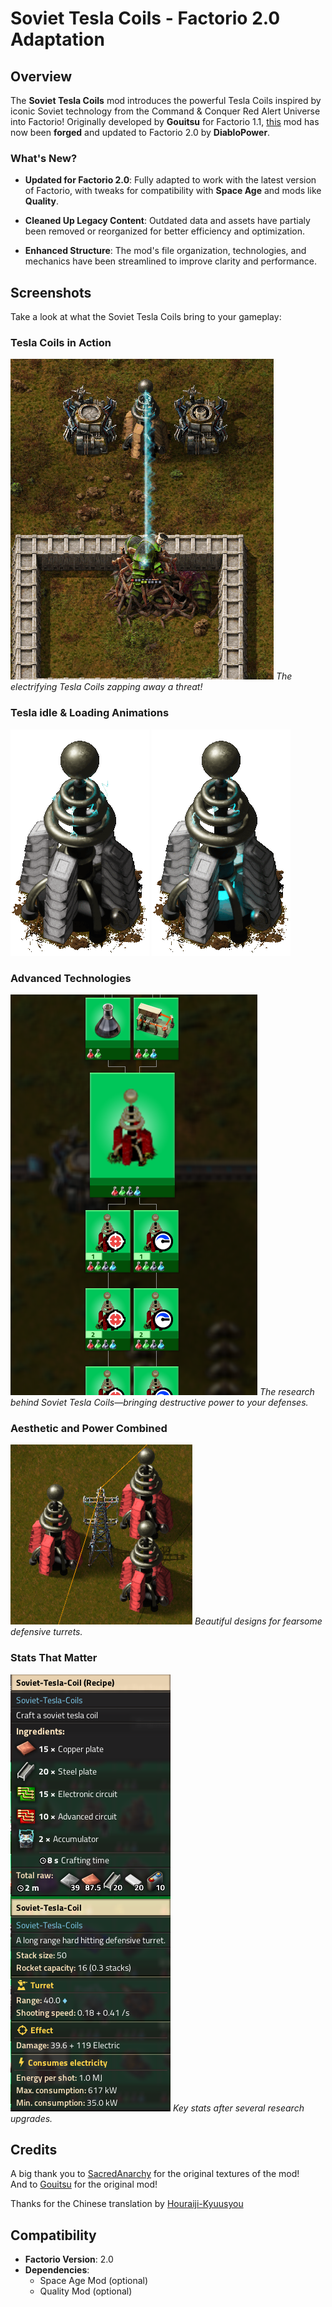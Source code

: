 # Soviet Tesla Coils - Factorio 2.0 Adaptation

## Overview
The **Soviet Tesla Coils** mod introduces the powerful Tesla Coils inspired by iconic Soviet technology from the Command & Conquer Red Alert Universe into Factorio! Originally developed by **Gouitsu** for Factorio 1.1, [this](https://mods.factorio.com/mod/Soviet-Tesla-Coils) mod has now been **forged** and updated to Factorio 2.0 by **DiabloPower**.

### What's New?
- **Updated for Factorio 2.0**:
  Fully adapted to work with the latest version of Factorio, with tweaks for compatibility with **Space Age** and mods like **Quality**.

- **Cleaned Up Legacy Content**:
  Outdated data and assets have partialy been removed or reorganized for better efficiency and optimization.

- **Enhanced Structure**:
  The mod's file organization, technologies, and mechanics have been streamlined to improve clarity and performance.

## Screenshots
Take a look at what the Soviet Tesla Coils bring to your gameplay:

### Tesla Coils in Action
![Tesla Coils at Work](https://github.com/DiabloPower/Soviet-Tesla-Coils/blob/main/screenshots/animation-sap.gif)
*The electrifying Tesla Coils zapping away a threat!*

### Tesla idle & Loading Animations
![Turret idle Animation](https://github.com/DiabloPower/Soviet-Tesla-Coils/blob/main/screenshots/animation-hr-tesla-turret-base.gif)
![Turret loading Animation](https://github.com/DiabloPower/Soviet-Tesla-Coils/blob/main/screenshots/animation-hr-tesla-turret-charge.gif)

### Advanced Technologies
![Tesla Coil Tech Tree](https://github.com/DiabloPower/Soviet-Tesla-Coils/blob/main/screenshots/Screenshot_science.png)
*The research behind Soviet Tesla Coils—bringing destructive power to your defenses.*

### Aesthetic and Power Combined
![Tesla Coil Designs](https://github.com/DiabloPower/Soviet-Tesla-Coils/blob/main/screenshots/Screenshot_design.png)
*Beautiful designs for fearsome defensive turrets.*

### Stats That Matter
![Tesla Coil Stats](https://github.com/DiabloPower/Soviet-Tesla-Coils/blob/main/screenshots/Screenshot_stats.png)
*Key stats after several research upgrades.*

## Credits
A big thank you to [SacredAnarchy](https://mods.factorio.com/user/Sacredanarchy) for the original textures of the mod!  
And to [Gouitsu](https://mods.factorio.com/user/Gouitsu) for the original mod!

Thanks for the Chinese translation by [Houraiji-Kyuusyou](https://github.com/Houraiji-Kyuusyou)

## Compatibility
- **Factorio Version**: 2.0
- **Dependencies**:
  - Space Age Mod (optional)
  - Quality Mod (optional)

